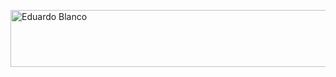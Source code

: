 <a href="https://facebook.com/eduardo.white.97"><img src="https://images.cooltext.com/5465671.png" width="597" height="91" alt="Eduardo Blanco" /></a>
<br />
<a href="http://cooltext.com" target="_top"><img src="https://cooltext.com/images/ct_pixel.gif" width="80" height="15" border="0"/></a>
